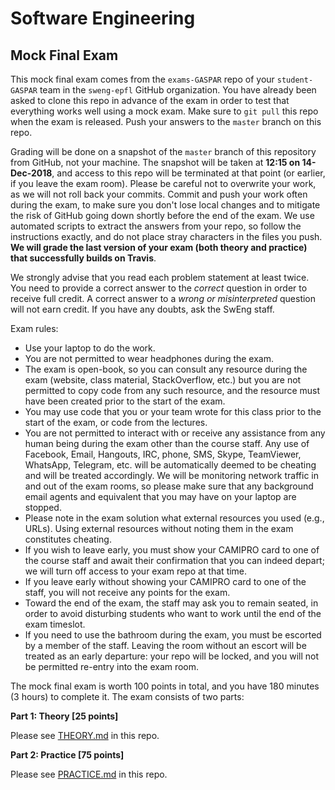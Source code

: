 # Software Engineering
## Mock Final Exam

This mock final exam comes from the `exams-GASPAR` repo of your `student-GASPAR` team in the `sweng-epfl` GitHub organization.
You have already been asked to clone this repo in advance of the exam in order to test that everything works well using a mock exam. Make sure to `git pull` this repo when the exam is released. Push your answers to the `master` branch on this repo.

Grading will be done on a snapshot of the `master` branch of this repository from GitHub, not your machine. The snapshot will be taken at **12:15 on 14-Dec-2018**, and access to this repo will be terminated at that point (or earlier, if you leave the exam room). Please be careful not to overwrite your work, as we will not roll back your commits. Commit and push your work often during the exam, to make sure you don't lose local changes and to mitigate the risk of GitHub going down shortly before the end of the exam. We use automated scripts to extract the answers from your repo, so follow the instructions exactly, and do not place stray characters in the files you push. **We will grade the last version of your exam (both theory and practice) that successfully builds on Travis**.

We strongly advise that you read each problem statement at least twice. You need to provide a correct answer to the _correct_ question in order to receive full credit. A correct answer to a _wrong or misinterpreted_ question will not earn credit. If you have any doubts, ask the SwEng staff.

Exam rules:

- Use your laptop to do the work.
- You are not permitted to wear headphones during the exam.
- The exam is open-book, so you can consult any resource during the exam (website, class material, StackOverflow, etc.) but you are not permitted to copy code from any such resource, and the resource must have been created prior to the start of the exam.
- You may use code that you or your team wrote for this class prior to the start of the exam, or code from the lectures.
- You are not permitted to interact with or receive any assistance from any human being during the exam other than the course staff.  Any use of Facebook, Email, Hangouts, IRC, phone, SMS, Skype, TeamViewer, WhatsApp, Telegram, etc. will be automatically deemed to be cheating and will be treated accordingly. We will be monitoring network traffic in and out of the exam rooms, so please make sure that any background email agents and equivalent that you may have on your laptop are stopped.
- Please note in the exam solution what external resources you used (e.g., URLs). Using external resources without noting them in the exam constitutes cheating.
- If you wish to leave early, you must show your CAMIPRO card to one of the course staff and await their confirmation that you can indeed depart; we will turn off access to your exam repo at that time.
- If you leave early without showing your CAMIPRO card to one of the staff, you will not receive any points for the exam.
- Toward the end of the exam, the staff may ask you to remain seated, in order to avoid disturbing students who want to work until the end of the exam timeslot.
- If you need to use the bathroom during the exam, you must be escorted by a member of the staff. Leaving the room without an escort will be treated as an early departure: your repo will be locked, and you will not be permitted re-entry into the exam room.

The mock final exam is worth 100 points in total, and you have 180 minutes (3 hours) to complete it. The exam consists of two parts:

**Part 1: Theory [25 points]**

Please see [THEORY.md](THEORY.md) in this repo.

**Part 2: Practice [75 points]**

Please see [PRACTICE.md](PRACTICE.md) in this repo.
